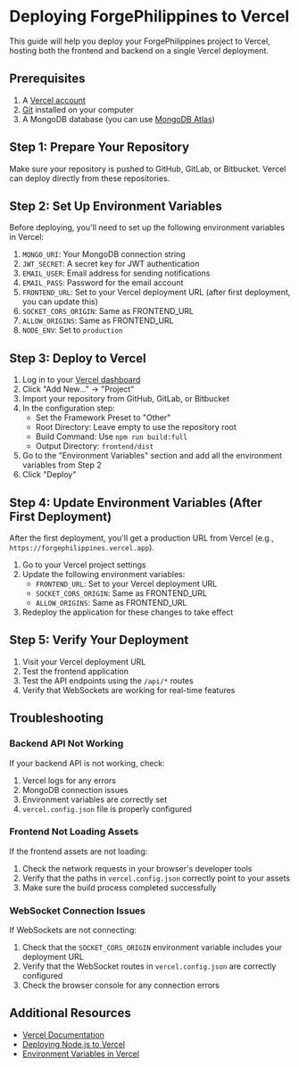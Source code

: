 # Deploying ForgePhilippines to Vercel

This guide will help you deploy your ForgePhilippines project to Vercel, hosting both the frontend and backend on a single Vercel deployment.

## Prerequisites

1. A [Vercel account](https://vercel.com/signup)
2. [Git](https://git-scm.com/) installed on your computer
3. A MongoDB database (you can use [MongoDB Atlas](https://www.mongodb.com/cloud/atlas))

## Step 1: Prepare Your Repository

Make sure your repository is pushed to GitHub, GitLab, or Bitbucket. Vercel can deploy directly from these repositories.

## Step 2: Set Up Environment Variables

Before deploying, you'll need to set up the following environment variables in Vercel:

1. `MONGO_URI`: Your MongoDB connection string
2. `JWT_SECRET`: A secret key for JWT authentication
3. `EMAIL_USER`: Email address for sending notifications
4. `EMAIL_PASS`: Password for the email account
5. `FRONTEND_URL`: Set to your Vercel deployment URL (after first deployment, you can update this)
6. `SOCKET_CORS_ORIGIN`: Same as FRONTEND_URL
7. `ALLOW_ORIGINS`: Same as FRONTEND_URL 
8. `NODE_ENV`: Set to `production`

## Step 3: Deploy to Vercel

1. Log in to your [Vercel dashboard](https://vercel.com/dashboard)
2. Click "Add New..." → "Project"
3. Import your repository from GitHub, GitLab, or Bitbucket
4. In the configuration step:
   - Set the Framework Preset to "Other"
   - Root Directory: Leave empty to use the repository root
   - Build Command: Use `npm run build:full`
   - Output Directory: `frontend/dist`
5. Go to the "Environment Variables" section and add all the environment variables from Step 2
6. Click "Deploy"

## Step 4: Update Environment Variables (After First Deployment)

After the first deployment, you'll get a production URL from Vercel (e.g., `https://forgephilippines.vercel.app`).

1. Go to your Vercel project settings
2. Update the following environment variables:
   - `FRONTEND_URL`: Set to your Vercel deployment URL
   - `SOCKET_CORS_ORIGIN`: Same as FRONTEND_URL
   - `ALLOW_ORIGINS`: Same as FRONTEND_URL
3. Redeploy the application for these changes to take effect

## Step 5: Verify Your Deployment

1. Visit your Vercel deployment URL
2. Test the frontend application
3. Test the API endpoints using the `/api/*` routes
4. Verify that WebSockets are working for real-time features

## Troubleshooting

### Backend API Not Working

If your backend API is not working, check:

1. Vercel logs for any errors
2. MongoDB connection issues
3. Environment variables are correctly set
4. `vercel.config.json` file is properly configured

### Frontend Not Loading Assets

If the frontend assets are not loading:

1. Check the network requests in your browser's developer tools
2. Verify that the paths in `vercel.config.json` correctly point to your assets
3. Make sure the build process completed successfully

### WebSocket Connection Issues

If WebSockets are not connecting:

1. Check that the `SOCKET_CORS_ORIGIN` environment variable includes your deployment URL
2. Verify that the WebSocket routes in `vercel.config.json` are correctly configured
3. Check the browser console for any connection errors

## Additional Resources

- [Vercel Documentation](https://vercel.com/docs)
- [Deploying Node.js to Vercel](https://vercel.com/guides/deploying-nodejs-to-vercel)
- [Environment Variables in Vercel](https://vercel.com/docs/concepts/projects/environment-variables)